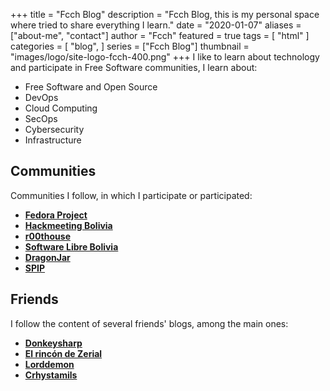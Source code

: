 +++
title = "Fcch Blog"
description = "Fcch Blog, this is my personal space where tried to share everything I learn."
date = "2020-01-07"
aliases = ["about-me", "contact"]
author = "Fcch"
featured = true
tags = [
    "html"
]
categories = [
    "blog",
]
series = ["Fcch Blog"]
thumbnail = "images/logo/site-logo-fcch-400.png"
+++
I like to learn about technology and participate in Free Software communities, I learn about:

- Free Software and Open Source
- DevOps
- Cloud Computing
- SecOps
- Cybersecurity
- Infrastructure

## Communities

Communities I follow, in which I participate or participated:

- [**Fedora Project**](https://fedoraproject.org/)
- [**Hackmeeting Bolivia**](https://hackmeeting.org.bo/)
- [**r00thouse**](https://www.hacklab.org.bo/)
- [**Software Libre Bolivia**](https://www.softwarelibre.org.bo/)
- [**DragonJar**](https://comunidad.dragonjar.info/)
- [**SPIP**](https://spip.net)

## Friends

I follow the content of several friends' blogs, among the main ones:

- [**Donkeysharp**](https://blog.donkeysharp.xyz)
- [**El rincón de Zerial**](https://blog.zerial.org)
- [**Lorddemon**](https://blog.lorddemon.org/)
- [**Crhystamils**](https://blog.crhystamils.xyz/)
